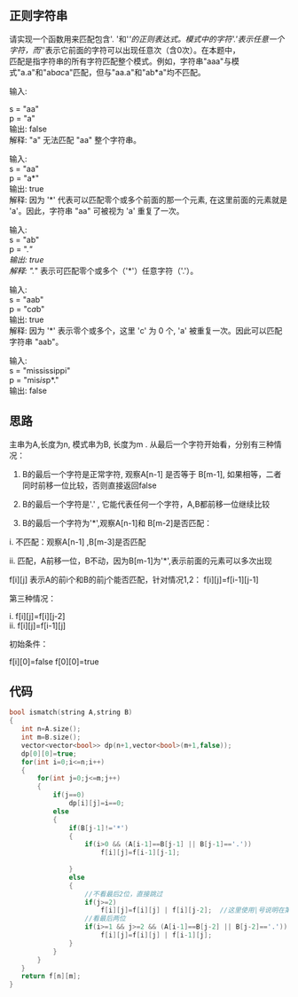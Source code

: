 ## 正则字符串

请实现一个函数用来匹配包含'. '和'*'的正则表达式。模式中的字符'.'表示任意一个字符，而'*'表示它前面的字符可以出现任意次（含0次）。在本题中，\
匹配是指字符串的所有字符匹配整个模式。例如，字符串"aaa"与模式"a.a"和"ab*ac*a"匹配，但与"aa.a"和"ab*a"均不匹配。

输入:

s = "aa"\
p = "a"\
输出: false\
解释: "a" 无法匹配 "aa" 整个字符串。

输入:\
s = "aa"\
p = "a*"\
输出: true\
解释: 因为 '*' 代表可以匹配零个或多个前面的那一个元素, 在这里前面的元素就是 'a'。因此，字符串 "aa" 可被视为 'a' 重复了一次。

输入:\
s = "ab"\
p = ".*"\
输出: true\
解释: ".*" 表示可匹配零个或多个（'*'）任意字符（'.'）。

输入:\
s = "aab"\
p = "c*a*b"\
输出: true\
解释: 因为 '*' 表示零个或多个，这里 'c' 为 0 个, 'a' 被重复一次。因此可以匹配字符串 "aab"。

输入:\
s = "mississippi"\
p = "mis*is*p*."\
输出: false

## 思路

主串为A,长度为n, 模式串为B, 长度为m . 从最后一个字符开始看，分别有三种情况：

1. B的最后一个字符是正常字符, 观察A[n-1] 是否等于 B[m-1], 如果相等，二者同时前移一位比较，否则直接返回false

2. B的最后一个字符是'.' , 它能代表任何一个字符，A,B都前移一位继续比较

3. B的最后一个字符为'*',观察A[n-1]和 B[m-2]是否匹配：

 i. 不匹配：观察A[n-1] ,B[m-3]是否匹配
 
 ii. 匹配，A前移一位，B不动，因为B[m-1]为'*',表示前面的元素可以多次出现
 
 f[i][j] 表示A的前i个和B的前j个能否匹配，针对情况1,2： f[i][j]=f[i-1][j-1]
 
 第三种情况：
 
 i. f[i][j]=f[i][j-2]\
 ii.  f[i][j]=f[i-1][j]
 
 初始条件：
 
 f[i][0]=false  f[0][0]=true
 
 ## 代码
 
 ```C++
 bool ismatch(string A,string B)
 {
    int n=A.size();
    int m=B.size();
    vector<vector<bool>> dp(n+1,vector<bool>(m+1,false));
    dp[0][0]=true;
    for(int i=0;i<=n;i++)
    {
        for(int j=0;j<=m;j++)
        {
            if(j==0)
                dp[i][j]=i==0;
            else
            {
                if(B[j-1]!='*')
                {
                    if(i>0 && (A[i-1]==B[j-1] || B[j-1]=='.'))
                        f[i][j]=f[i-1][j-1];
                  
                }
                else
                {
                    //不看最后2位，直接跳过
                    if(j>=2)
                        f[i][j]=f[i][j] | f[i][j-2];  //这里使用|号说明在第三种情况中，不看最后两位和看最后两位，只要有一种能和A匹配上就行
                    //看最后两位
                    if(i>=1 && j>=2 && (A[i-1]==B[j-2] || B[j-2]=='.'))
                        f[i][j]=f[i][j] | f[i-1][j];
                }
            }
        }
    }
    return f[n][m];
 }
 ```
 
 
